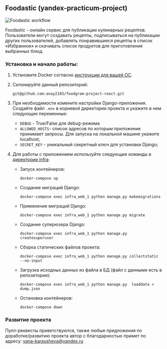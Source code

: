 ## Foodastic (yandex-practicum-project)
![Foodastic workflow](https://github.com/anay2103/foodgram-project-react/actions/workflows/main.yml/badge.svg)

Foodastic - онлайн сервис для публикации кулинарных рецептов. Пользователи могут создавать рецепты, подписываться на публикации других пользователей, добавлять понравившиеся рецепты в список «Избранное» и скачивать список продуктов для приготовления выбранных блюд.

### Установка и начало работы:
1. Установите Docker согласно [инструкции для вашей ОС](https://docs.docker.com/engine/install/). 
2. Склонируйте данный репозиторий: 
   ```
   git@github.com:anay2103/foodgram-project-react.git
   ```
3. При необходимости измените настройки Django-приложения.   
  Создайте файл `.env` в корневой директории проекта и укажите в нем следующие переменные:
   * `DEBUG` - True/False для debug-режима
   * `ALLOWED_HOSTS`- список адресов по которым приложение принимает запросы. Для запуска на локальной машине укажите localhost;
   * `SECRET_KEY` - уникальный секретный ключ для установки Django;
  
4. Для работы с приложением используйте следующие команды в [директории infra](infra):
   * Запуск контейнеров: 
     ```
     docker-compose up
     ```
   * Создание миграций Django: 
     ```
     docker-compose exec infra_web_1 python manage.py makemigrations
     ```
   * Применение миграций Django:  
     ```
     docker-compose exec infra_web_1 python manage.py migrate
     ```
   * Создание суперюзера Django: 
     ```
     docker-compose exec infra_web_1 python manage.py createsuperuser
     ```
   * Сборка статических файлов проекта: 
     ```
     docker-compose exec infra_web_1 python manage.py collectstatic --no-input
     ``` 
   * Загрузка исходных данных из файла в БД (файл с данными есть в репозитории): 
     ```
     docker-compose exec infra_web_1 python manage.py  loaddata < dump.json
     ```
   * Остановка контейнеров: 
     ```
     docker-compose down
     ```
### Развитие проекта
Пулл-реквесты приветствуются, также любые предложения по доработке/развитию проекта автор с благодарностью примет по адресу: <yana-karausheva@yandex.ru>

